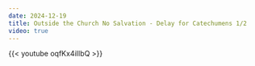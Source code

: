 ```yaml
---
date: 2024-12-19
title: Outside the Church No Salvation - Delay for Catechumens 1/2
video: true
---
```



{{< youtube oqfKx4iIIbQ >}}
